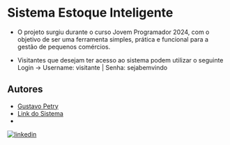 # Sistema Estoque Inteligente

* O projeto surgiu durante o curso Jovem Programador 2024, com o objetivo de ser uma ferramenta simples, prática e funcional para a gestão de pequenos comércios.

* Visitantes que desejam ter acesso ao sistema podem utilizar o seguinte Login -> Username: visitante | Senha: sejabemvindo






## Autores

- [Gustavo Petry](https://github.com/GutooPetry)
- [Link do Sistema](https://github.com/GutooPetry)
- 
[![linkedin](https://img.shields.io/badge/linkedin-0A66C2?style=for-the-badge&logo=linkedin&logoColor=white)](https://www.linkedin.com/in/gustavo-petry-64a8b7301/)



